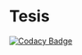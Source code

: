 # Tesis
[![Codacy Badge](https://api.codacy.com/project/badge/Grade/f63c9d0a71464fdf947bbed919514650)](https://www.codacy.com/app/yamilasansone/Tesis?utm_source=github.com&utm_medium=referral&utm_content=ysansone23/Tesis&utm_campaign=badger)